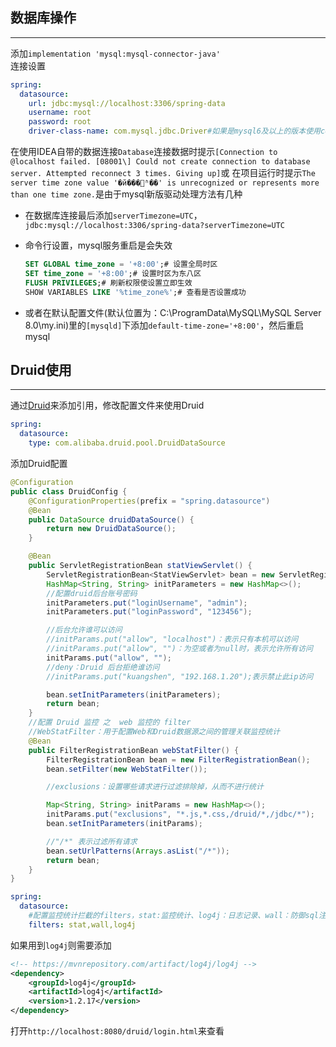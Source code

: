 ## 数据库操作

***
添加`implementation 'mysql:mysql-connector-java'`  
连接设置

```yaml
spring:
  datasource:
    url: jdbc:mysql://localhost:3306/spring-data
    username: root
    password: root
    driver-class-name: com.mysql.jdbc.Driver#如果是mysql6及以上的版本使用com.mysql.cj.jdbc.Driver
```

在使用IDEA自带的数据连接`Database`连接数据时提示`[Connection to @localhost failed. [08001\] Could not create connection to database server. Attempted reconnect 3 times. Giving up]`或
在项目运行时提示`The server time zone value '�й���׼ʱ��' is unrecognized or represents more than one time zone.`是由于mysql新版驱动处理方法有几种

* 在数据库连接最后添加`serverTimezone=UTC`，`jdbc:mysql://localhost:3306/spring-data?serverTimezone=UTC`

* 命令行设置，mysql服务重启是会失效

  ```sql
  SET GLOBAL time_zone = '+8:00';# 设置全局时区
  SET time_zone = '+8:00';# 设置时区为东八区
  FLUSH PRIVILEGES;# 刷新权限使设置立即生效
  SHOW VARIABLES LIKE '%time_zone%';# 查看是否设置成功
  ```

* 或者在默认配置文件(默认位置为：C:\ProgramData\MySQL\MySQL Server 8.0\my.ini)里的`[mysqld]`下添加`default-time-zone='+8:00'`，然后重启mysql

## Druid使用

***
通过[Druid](https://github.com/alibaba/druid/wiki/%E5%B8%B8%E8%A7%81%E9%97%AE%E9%A2%98 )来添加引用，修改配置文件来使用Druid
```yaml
spring:
  datasource:
    type: com.alibaba.druid.pool.DruidDataSource
```

添加Druid配置

```java
@Configuration
public class DruidConfig {
    @ConfigurationProperties(prefix = "spring.datasource")
    @Bean
    public DataSource druidDataSource() {
        return new DruidDataSource();
    }

    @Bean
    public ServletRegistrationBean statViewServlet() {
        ServletRegistrationBean<StatViewServlet> bean = new ServletRegistrationBean<>(new StatViewServlet(), "/druid/*");// /druid/*表示后台路径
        HashMap<String, String> initParameters = new HashMap<>();
        //配置druid后台账号密码
        initParameters.put("loginUsername", "admin");
        initParameters.put("loginPassword", "123456");

        //后台允许谁可以访问
        //initParams.put("allow", "localhost")：表示只有本机可以访问
        //initParams.put("allow", "")：为空或者为null时，表示允许所有访问
        initParams.put("allow", "");
        //deny：Druid 后台拒绝谁访问
        //initParams.put("kuangshen", "192.168.1.20");表示禁止此ip访问

        bean.setInitParameters(initParameters);
        return bean;
    }
    //配置 Druid 监控 之  web 监控的 filter
    //WebStatFilter：用于配置Web和Druid数据源之间的管理关联监控统计
    @Bean
    public FilterRegistrationBean webStatFilter() {
        FilterRegistrationBean bean = new FilterRegistrationBean();
        bean.setFilter(new WebStatFilter());

        //exclusions：设置哪些请求进行过滤排除掉，从而不进行统计

        Map<String, String> initParams = new HashMap<>();
        initParams.put("exclusions", "*.js,*.css,/druid/*,/jdbc/*");
        bean.setInitParameters(initParams);

        //"/*" 表示过滤所有请求
        bean.setUrlPatterns(Arrays.asList("/*"));
        return bean;
    }
}
```

```yaml
spring:
  datasource:
    #配置监控统计拦截的filters，stat:监控统计、log4j：日志记录、wall：防御sql注入
    filters: stat,wall,log4j  
```

如果用到`log4j`则需要添加   

```xml
<!-- https://mvnrepository.com/artifact/log4j/log4j -->
<dependency>
    <groupId>log4j</groupId>
    <artifactId>log4j</artifactId>
    <version>1.2.17</version>
</dependency>
```

打开`http://localhost:8080/druid/login.html`来查看